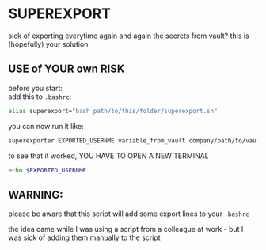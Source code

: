 # SUPEREXPORT
sick of exporting everytime again and again the secrets from vault? this is (hopefully) your solution

## USE of YOUR own RISK

before you start:  
add this to `.bashrc`:
```bash
alias superexport="bash path/to/this/folder/superexport.sh"
```
you can now run it like:

```bash
superexporter EXPORTED_USERNME variable_from_vault company/path/to/vault/project/ some-variable-to-make-it-unique
```

to see that it worked, YOU HAVE TO OPEN A NEW TERMINAL
```bash 
echo $EXPORTED_USERNME
```

## WARNING:  
please be aware that this script will add some export lines to your `.bashrc`



the idea came while I was using a script from a colleague at work - but I was sick of adding them manually to the script 
